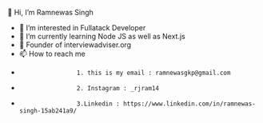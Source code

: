 
👋 Hi, I’m Ramnewas Singh
- 👀 I’m interested in Fullatack Developer
- 🌱 I’m currently learning Node JS as well as Next.js
- 💞️ Founder of interviewadviser.org
- 📫 How to reach me 
-                     1. this is my email : ramnewasgkp@gmail.com 
-                     2. Instagram : _rjram14
-                     3.Linkedin : https://www.linkedin.com/in/ramnewas-singh-15ab241a9/


